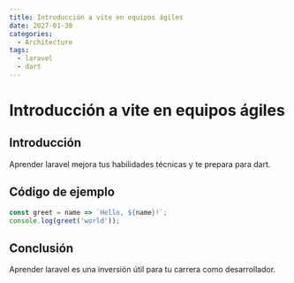 ```yaml
---
title: Introducción a vite en equipos ágiles
date: 2027-01-30
categories:
  - Architecture
tags:
  - laravel
  - dart
---
```


# Introducción a vite en equipos ágiles

## Introducción

Aprender laravel mejora tus habilidades técnicas y te prepara para dart.

## Código de ejemplo

```javascript
const greet = name => `Hello, ${name}!`;
console.log(greet('world'));
```

## Conclusión

Aprender laravel es una inversión útil para tu carrera como desarrollador.